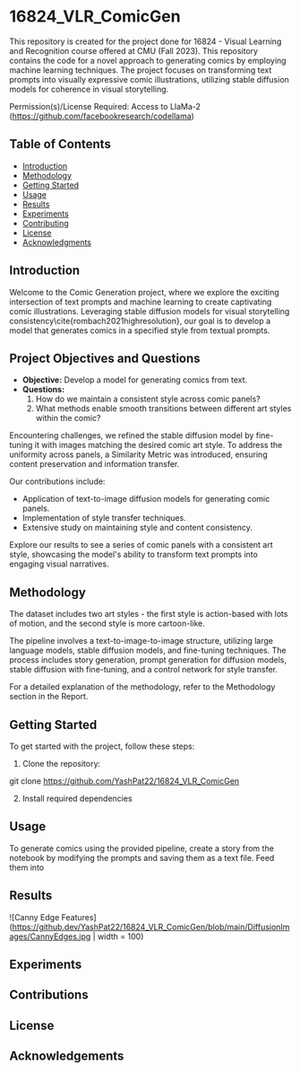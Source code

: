 # 16824_VLR_ComicGen
This repository is created for the project done for 16824 - Visual Learning and Recognition course offered at CMU (Fall 2023).
This repository contains the code for a novel approach to generating comics by employing machine learning techniques. The project focuses on transforming text prompts into visually expressive comic illustrations, utilizing stable diffusion models for coherence in visual storytelling.


Permission(s)/License Required:
Access to LlaMa-2 (https://github.com/facebookresearch/codellama)


## Table of Contents

- [Introduction](#introduction)
- [Methodology](#methodology)
- [Getting Started](#getting-started)
- [Usage](#usage)
- [Results](#results)
- [Experiments](#experiments)
- [Contributing](#contributing)
- [License](#license)
- [Acknowledgments](#acknowledgments)

## Introduction

Welcome to the Comic Generation project, where we explore the exciting intersection of text prompts and machine learning to create captivating comic illustrations. Leveraging stable diffusion models for visual storytelling consistency\cite{rombach2021highresolution}, our goal is to develop a model that generates comics in a specified style from textual prompts.

## Project Objectives and Questions
- **Objective:** Develop a model for generating comics from text.
- **Questions:**
  1. How do we maintain a consistent style across comic panels?
  2. What methods enable smooth transitions between different art styles within the comic?

Encountering challenges, we refined the stable diffusion model by fine-tuning it with images matching the desired comic art style. To address the uniformity across panels, a Similarity Metric was introduced, ensuring content preservation and information transfer.

Our contributions include:
- Application of text-to-image diffusion models for generating comic panels.
- Implementation of style transfer techniques.
- Extensive study on maintaining style and content consistency.

Explore our results to see a series of comic panels with a consistent art style, showcasing the model's ability to transform text prompts into engaging visual narratives.

## Methodology

The dataset includes two art styles - the first style is action-based with lots of motion, and the second style is more cartoon-like.

The pipeline involves a text-to-image-to-image structure, utilizing large language models, stable diffusion models, and fine-tuning techniques. The process includes story generation, prompt generation for diffusion models, stable diffusion with fine-tuning, and a control network for style transfer.

For a detailed explanation of the methodology, refer to the Methodology section in the Report.

## Getting Started

To get started with the project, follow these steps:

1. Clone the repository:

git clone https://github.com/YashPat22/16824_VLR_ComicGen

2. Install required dependencies

## Usage

To generate comics using the provided pipeline, create a story from the notebook by modifying the prompts and saving them as a text file. Feed them into


## Results
![Canny Edge Features](https://github.dev/YashPat22/16824_VLR_ComicGen/blob/main/DiffusionImages/CannyEdges.jpg | width = 100)


## Experiments

## Contributions

## License

## Acknowledgements
